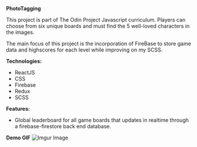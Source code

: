 **PhotoTagging**

This project is part of The Odin Project Javascript curriculum. Players can choose from six unique boards and must find the 5 well-loved characters in the images.

The main focus of this project is the incorporation of FireBase to store game data and highscores for each level while improving on my SCSS.

**Technologies:**

- ReactJS
- CSS
- Firebase
- Redux
- SCSS

**Features:**

- Global leaderboard for all game boards that updates in realtime through a firebase-firestore back end database.

**Demo GIF**
![Imgur Image](https://i.imgur.com/T8AYOv3.gif)
